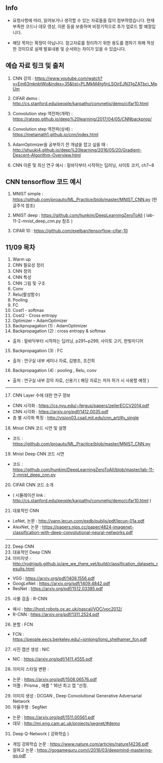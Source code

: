 ## Info
* 요청사항에 따라, 읽어보거나 생각할 수 있는 자료들을 많이 첨부하였습니다. 현재 부족한 코드나 데모 영상, 이론 등을 보충하며 비정기적으로 추가 업로드 할 예정입니다. 

* 해당 목차는 확정이 아닙니다. 참고자료를 정리하기 위한 용도를 겸하기 위해 작성한 것이므로 실제 발표내용 및 순서와는 차이가 있을 수 있습니다.

## 예습 자료 링크 및 출처

1. CNN 강의 : https://www.youtube.com/watch?v=Em63mknbtWo&index=35&list=PLlMkM4tgfjnLSOjrEJN31gZATbcj_MpUm

2. CIFAR demo : http://cs.stanford.edu/people/karpathy/convnetjs/demo/cifar10.html

3. Convolution step 역전파(개략) : https://ratsgo.github.io/deep%20learning/2017/04/05/CNNbackprop/

4. Convolution step 역전파(상세) : https://metamath1.github.io/cnn/index.html

5. AdamOptimizer을 공부하기 전 개념을 잡고 싶을 때 : http://shuuki4.github.io/deep%20learning/2016/05/20/Gradient-Descent-Algorithm-Overview.html

6. CNN 이론 및 최신 연구 예시 : 밑바닥부터 시작하는 딥러닝, 사이토 코키, ch7~8


## CNN tensorflow 코드 예시

1. MNIST simple : https://github.com/proauto/ML_Practice/blob/master/MNIST_CNN.py (한글주석 참조)

2. MNIST deep : https://github.com/hunkim/DeepLearningZeroToAll ( lab-11-2-mnist_deep_cnn.py 참조 )

3. CIFAR 10 : https://github.com/exelban/tensorflow-cifar-10

## 11/09 목차
1.	Warm up
2.	CNN 필요성 정리
3.	CNN 정의
4.	CNN 특성
5.	CNN 그림 및 구조
6.	Conv
7.	Relu(활성함수)
8.	Pooling
9.	FC
10.	Cost1 - softmax
11.	Cost2 - Cross entropy
12.	Optimizer – AdamOptimizer
13.	Backpropagation (1) : AdamOptimizer
14.	Backpropagation (2) : cross entropy & softmax
 * 출처 : 밑바닥부터 시작하는 딥러닝, p291~p299, 사이토 고키, 한빛미디어
15.	Backpropagation (3) : FC
 * 출처 : 연구실 내부 세미나 자료, 김병조, 조건희
16.	Backpropagation (4) : pooling , Relu, conv
 * 출처 : 연구실 내부 강의 자료, 신용기 ( 해당 자료는 저자 허가 시 사용할 예정 )

-----------------------------------------

17.	CNN Layer 수에 대한 연구 정보
 * CNN 시각화 : https://cs.nyu.edu/~fergus/papers/zeilerECCV2014.pdf
 * CNN 시각화 : https://arxiv.org/pdf/1412.0035.pdf
 * 층 별 시각화 특징 : http://vision03.csail.mit.edu/cnn_art/#v_single
18.	Mnist CNN 코드 시연 및 설명
 * 코드 : https://github.com/proauto/ML_Practice/blob/master/MNIST_CNN.py
19.	Mnist Deep CNN 코드 시연
 * 코드 : https://github.com/hunkim/DeepLearningZeroToAll/blob/master/lab-11-2-mnist_deep_cnn.py
20.	CIFAR CNN 코드 소개
 * ( 시뮬레이션 link : http://cs.stanford.edu/people/karpathy/convnetjs/demo/cifar10.html )
21.	 대표적인 CNN
 * LeNet, 논문 : http://yann.lecun.com/exdb/publis/pdf/lecun-01a.pdf
 * AlexNet, 논문 : https://papers.nips.cc/paper/4824-imagenet-classification-with-deep-convolutional-neural-networks.pdf

-----------------------------------------

22. Deep CNN 
23. 대표적인 Deep CNN 
24.	이미지넷 : http://rodrigob.github.io/are_we_there_yet/build/classification_datasets_results.html
 * VGG : https://arxiv.org/pdf/1409.1556.pdf
 * GoogLeNet : https://arxiv.org/pdf/1409.4842.pdf
 * ResNet : https://arxiv.org/pdf/1512.03385.pdf
25.	사물 검출 : R-CNN
 * 예시 : http://host.robots.ox.ac.uk/pascal/VOC/voc2012/
 * R-CNN : https://arxiv.org/pdf/1311.2524.pdf
26.	분할 : FCN
 * FCN : https://people.eecs.berkeley.edu/~jonlong/long_shelhamer_fcn.pdf
27.	사진 캡션 생성 : NIC
 * NIC : https://arxiv.org/pdf/1411.4555.pdf
28.	이미지 스타일 변환 : 
 * 논문 : https://arxiv.org/pdf/1508.06576.pdf
 * 어플 : Prisma , 애플 “ 16년 최고 앱 ”선정.
29.	이미지 생성 : DCGAN , Deep Convolutional Generative Adversarial Network
30.	자율주행 : SegNet
 * 논문 : https://arxiv.org/pdf/1511.00561.pdf
 * 데모 : http://mi.eng.cam.ac.uk/projects/segnet/#demo
31.	Deep Q-Network ( 강화학습 )
 * 게임 강화학습 논문 : https://www.nature.com/articles/nature14236.pdf
 * 알파고 논문 : https://gogameguru.com/i/2016/03/deepmind-mastering-go.pdf
